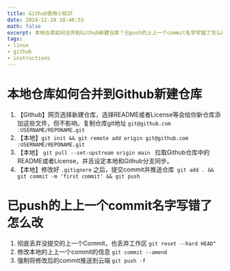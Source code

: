 ```yaml
---
title: Github使用小知识
date: 2024-12-18 18:46:53
math: false
excerpt: 本地仓库如何合并到Github新建仓库？已push的上上一个commit名字写错了怎么改
tags:
- linux
- github
- instructions
---
```


# 本地仓库如何合并到Github新建仓库
1.  【Github】网页选择新建仓库，选择README或者License等会给你新仓库添加这些文件，但不影响。复制仓库git地址 `git@github.com :USERNAME/REPONAME.git`
2. 【本地】`git init && git remote add origin git@github.com :USERNAME/REPONAME.git`
3. 【本地】 `git pull --set-upstream origin main ` 拉取Github仓库中的README或者License，并且设定本地和Github分支同步。
4. 【本地】修改好 `.gitignore` 之后，提交commit并推送仓库` git add . && git commit -m 'first commit' && git push`

# 已push的上上一个commit名字写错了怎么改
1. 彻底丢弃没提交的上一个Commit，也丢弃工作区 `git reset --hard HEAD^`
2. 修改本地的上上一个commit的信息 `git commit --amend`
3. 强制将修改后的commit推送到云端 `git push -f`
